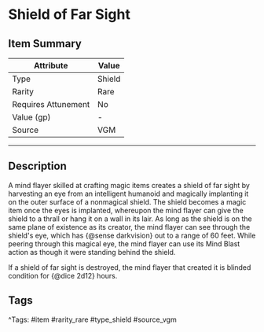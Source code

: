 # Shield of Far Sight

## Item Summary

| Attribute            | Value                        |
|----------------------|------------------------------|
| Type                 | Shield |
| Rarity               | Rare             |
| Requires Attunement  | No                |
| Value (gp)           | -    |
| Source               | VGM |

---

## Description

A mind flayer skilled at crafting magic items creates a shield of far sight by harvesting an eye from an intelligent humanoid and magically implanting it on the outer surface of a nonmagical shield. The shield becomes a magic item once the eyes is implanted, whereupon the mind flayer can give the shield to a thrall or hang it on a wall in its lair. As long as the shield is on the same plane of existence as its creator, the mind flayer can see through the shield's eye, which has {@sense darkvision} out to a range of 60 feet. While peering through this magical eye, the mind flayer can use its Mind Blast action as though it were standing behind the shield.

If a shield of far sight is destroyed, the mind flayer that created it is blinded condition for {@dice 2d12} hours.

## Tags

^Tags: #item #rarity_rare #type_shield #source_vgm